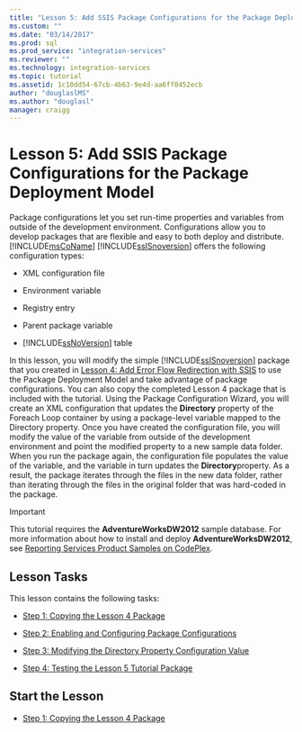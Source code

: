 ```yaml
---
title: "Lesson 5: Add SSIS Package Configurations for the Package Deployment Model | Microsoft Docs"
ms.custom: ""
ms.date: "03/14/2017"
ms.prod: sql
ms.prod_service: "integration-services"
ms.reviewer: ""
ms.technology: integration-services
ms.topic: tutorial
ms.assetid: 1c10dd54-67cb-4b63-9e4d-aa6ff0452ecb
author: "douglaslMS"
ms.author: "douglasl"
manager: craigg
---
```

# Lesson 5: Add SSIS Package Configurations for the Package Deployment Model
Package configurations let you set run-time properties and variables from outside of the development environment. Configurations allow you to develop packages that are flexible and easy to both deploy and distribute. [!INCLUDE[msCoName](../includes/msconame-md.md)] [!INCLUDE[ssISnoversion](../includes/ssisnoversion-md.md)] offers the following configuration types:  
  
-   XML configuration file  
  
-   Environment variable  
  
-   Registry entry  
  
-   Parent package variable  
  
-   [!INCLUDE[ssNoVersion](../includes/ssnoversion-md.md)] table  
  
In this lesson, you will modify the simple [!INCLUDE[ssISnoversion](../includes/ssisnoversion-md.md)] package that you created in [Lesson 4: Add Error Flow Redirection with SSIS](../integration-services/lesson-4-add-error-flow-redirection-with-ssis.md) to use the Package Deployment Model and take advantage of package configurations. You can also copy the completed Lesson 4 package that is included with the tutorial. Using the Package Configuration Wizard, you will create an XML configuration that updates the **Directory** property of the Foreach Loop container by using a package-level variable mapped to the Directory property. Once you have created the configuration file, you will modify the value of the variable from outside of the development environment and point the modified property to a new sample data folder. When you run the package again, the configuration file populates the value of the variable, and the variable in turn updates the **Directory**property. As a result, the package iterates through the files in the new data folder, rather than iterating through the files in the original folder that was hard-coded in the package.  
  
> [!IMPORTANT]  
> This tutorial requires the **AdventureWorksDW2012** sample database. For more information about how to install and deploy **AdventureWorksDW2012**, see [Reporting Services Product Samples on CodePlex](http://go.microsoft.com/fwlink/p/?LinkID=526910).  
  
## Lesson Tasks  
This lesson contains the following tasks:  
  
-   [Step 1: Copying the Lesson 4 Package](../integration-services/lesson-5-1-copying-the-lesson-4-package.md)  
  
-   [Step 2: Enabling and Configuring Package Configurations](../integration-services/lesson-5-2-enabling-and-configuring-package-configurations.md)  
  
-   [Step 3: Modifying the Directory Property Configuration Value](../integration-services/lesson-5-3-modifying-the-directory-property-configuration-value.md)  
  
-   [Step 4: Testing the Lesson 5 Tutorial Package](../integration-services/lesson-5-4-testing-the-lesson-5-tutorial-package.md)  
  
## Start the Lesson  
  
-   [Step 1: Copying the Lesson 4 Package](../integration-services/lesson-5-1-copying-the-lesson-4-package.md)  
  
  
  
